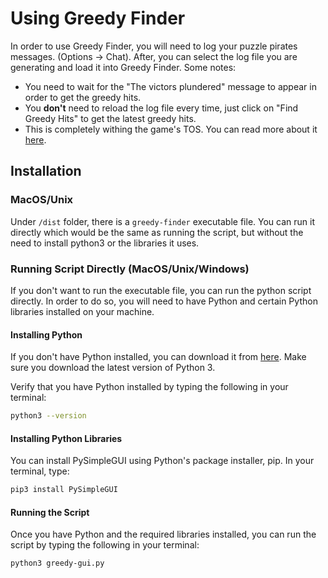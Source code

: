 # Using Greedy Finder

In order to use Greedy Finder, you will need to log your puzzle pirates messages. (Options -> Chat). After, you can select the log file you are generating and load it into Greedy Finder. Some notes: 
- You need to wait for the "The victors plundered" message to appear in order to get the greedy hits.
- You **don't** need to reload the log file every time, just click on "Find Greedy Hits" to get the latest greedy hits.
- This is completely withing the game's TOS. You can read more about it [here](https://yppedia.puzzlepirates.com/Official:Third_Party_Software).

## Installation

### MacOS/Unix
Under `/dist` folder, there is a `greedy-finder` executable file. You can run it directly which would be the same as running the script, but without the need to install python3 or the libraries it uses.

### Running Script Directly (MacOS/Unix/Windows)

If you don't want to run the executable file, you can run the python script directly. In order to do so, you will need to have Python and certain Python libraries installed on your machine. 

#### Installing Python
If you don't have Python installed, you can download it from [here](https://www.python.org/downloads/). Make sure you download the latest version of Python 3.

Verify that you have Python installed by typing the following in your terminal:

```bash
python3 --version
```

#### Installing Python Libraries
You can install PySimpleGUI using Python's package installer, pip. In your terminal, type:

```bash
pip3 install PySimpleGUI
```

#### Running the Script
Once you have Python and the required libraries installed, you can run the script by typing the following in your terminal:

```bash
python3 greedy-gui.py
```

